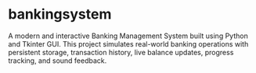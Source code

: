# bankingsystem
A modern and interactive Banking Management System built using Python and Tkinter GUI. This project simulates real-world banking operations with persistent storage, transaction history, live balance updates, progress tracking, and sound feedback.
